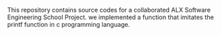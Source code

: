 This repository contains source codes for a collaborated ALX Software Engineering School Project. we implemented a function that imitates the printf function in c programming language.


